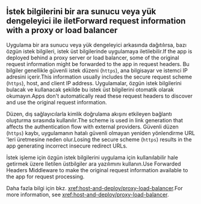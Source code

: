 ## <a name="forward-request-information-with-a-proxy-or-load-balancer"></a><span data-ttu-id="1f982-101">İstek bilgilerini bir ara sunucu veya yük dengeleyici ile ilet</span><span class="sxs-lookup"><span data-stu-id="1f982-101">Forward request information with a proxy or load balancer</span></span>

<span data-ttu-id="1f982-102">Uygulama bir ara sunucu veya yük dengeleyici arkasında dağıtılırsa, bazı özgün istek bilgileri, istek üst bilgilerinde uygulamaya iletilebilir.</span><span class="sxs-lookup"><span data-stu-id="1f982-102">If the app is deployed behind a proxy server or load balancer, some of the original request information might be forwarded to the app in request headers.</span></span> <span data-ttu-id="1f982-103">Bu bilgiler genellikle güvenli istek düzeni (`https`), ana bilgisayar ve istemci IP adresini içerir.</span><span class="sxs-lookup"><span data-stu-id="1f982-103">This information usually includes the secure request scheme (`https`), host, and client IP address.</span></span> <span data-ttu-id="1f982-104">Uygulamalar, özgün istek bilgilerini bulacak ve kullanacak şekilde bu istek üst bilgilerini otomatik olarak okumayın.</span><span class="sxs-lookup"><span data-stu-id="1f982-104">Apps don't automatically read these request headers to discover and use the original request information.</span></span>

<span data-ttu-id="1f982-105">Düzen, dış sağlayıcılarla kimlik doğrulama akışını etkileyen bağlantı oluşturma sırasında kullanılır.</span><span class="sxs-lookup"><span data-stu-id="1f982-105">The scheme is used in link generation that affects the authentication flow with external providers.</span></span> <span data-ttu-id="1f982-106">Güvenli düzen (`https`) kaybı, uygulamanın hatalı güvenli olmayan yeniden yönlendirme URL 'leri üretmesine neden olur.</span><span class="sxs-lookup"><span data-stu-id="1f982-106">Losing the secure scheme (`https`) results in the app generating incorrect insecure redirect URLs.</span></span>

<span data-ttu-id="1f982-107">İstek işleme için özgün istek bilgilerini uygulama için kullanılabilir hale getirmek üzere Iletilen üstbilgiler ara yazılımını kullanın.</span><span class="sxs-lookup"><span data-stu-id="1f982-107">Use Forwarded Headers Middleware to make the original request information available to the app for request processing.</span></span>

<span data-ttu-id="1f982-108">Daha fazla bilgi için bkz. <xref:host-and-deploy/proxy-load-balancer>.</span><span class="sxs-lookup"><span data-stu-id="1f982-108">For more information, see <xref:host-and-deploy/proxy-load-balancer>.</span></span>
